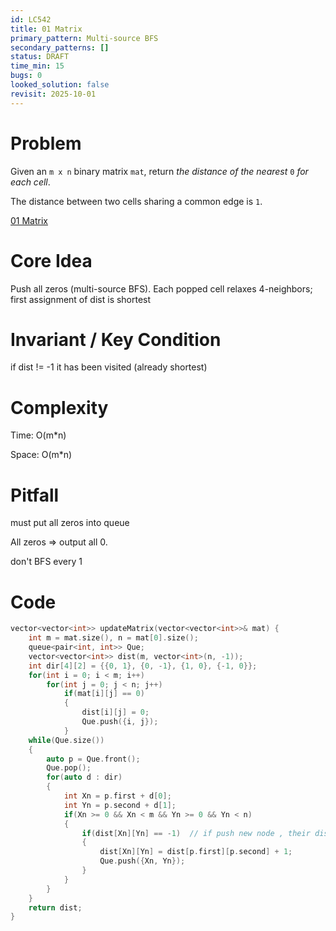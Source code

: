 ```yaml
---
id: LC542
title: 01 Matrix
primary_pattern: Multi-source BFS
secondary_patterns: []
status: DRAFT
time_min: 15
bugs: 0
looked_solution: false
revisit: 2025-10-01
---
```


# Problem

Given an `m x n` binary matrix `mat`, return *the distance of the nearest* `0` *for each cell*.

The distance between two cells sharing a common edge is `1`.

[01 Matrix](https://leetcode.com/problems/01-matrix/description/)

# Core Idea

Push all zeros (multi-source BFS). Each popped cell relaxes 4-neighbors; first assignment of dist is shortest

# Invariant / Key Condition

if dist != -1 it has been visited (already shortest)

# Complexity

Time: O(m*n) 

Space: O(m*n) 

# Pitfall

must put all zeros into queue

All zeros => output all 0.

don't BFS every 1

# Code

```c++
vector<vector<int>> updateMatrix(vector<vector<int>>& mat) {
    int m = mat.size(), n = mat[0].size();
    queue<pair<int, int>> Que;
    vector<vector<int>> dist(m, vector<int>(n, -1));
    int dir[4][2] = {{0, 1}, {0, -1}, {1, 0}, {-1, 0}};
    for(int i = 0; i < m; i++)
        for(int j = 0; j < n; j++)
            if(mat[i][j] == 0)
            {
                dist[i][j] = 0;
                Que.push({i, j});
            } 
    while(Que.size())
    {
        auto p = Que.front();
        Que.pop();
        for(auto d : dir)
        {
            int Xn = p.first + d[0];
            int Yn = p.second + d[1];
            if(Xn >= 0 && Xn < m && Yn >= 0 && Yn < n)
            {
                if(dist[Xn][Yn] == -1)	// if push new node , their dist != -1
                {
                    dist[Xn][Yn] = dist[p.first][p.second] + 1;
                    Que.push({Xn, Yn});
                }
            }
        }
    }
    return dist;
}
```
